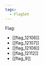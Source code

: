 ```yaml
---
tags:
  - FlagSet
---
```

Flag:
- [[flag_12106]]
- [[flag_12107]]
- [[flag_12108]]
- [[flag_12112]]
- [[flag_9]]
